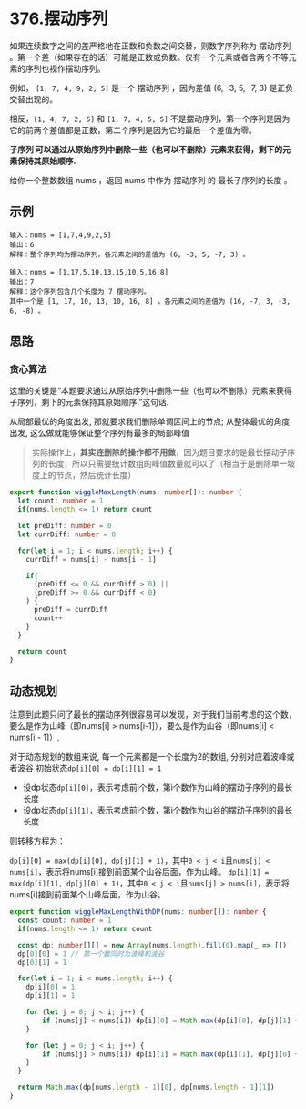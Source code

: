 # 376.摆动序列

如果连续数字之间的差严格地在正数和负数之间交替，则数字序列称为 摆动序列 。第一个差（如果存在的话）可能是正数或负数。仅有一个元素或者含两个不等元素的序列也视作摆动序列。

例如， `[1, 7, 4, 9, 2, 5]` 是一个 摆动序列 ，因为差值 (6, -3, 5, -7, 3) 是正负交替出现的。

相反，`[1, 4, 7, 2, 5]` 和 `[1, 7, 4, 5, 5]` 不是摆动序列，第一个序列是因为它的前两个差值都是正数，第二个序列是因为它的最后一个差值为零。

**子序列 可以通过从原始序列中删除一些（也可以不删除）元素来获得，剩下的元素保持其原始顺序.**

给你一个整数数组 nums ，返回 nums 中作为 摆动序列 的 最长子序列的长度 。

## 示例

```
输入：nums = [1,7,4,9,2,5]
输出：6
解释：整个序列均为摆动序列，各元素之间的差值为 (6, -3, 5, -7, 3) 。
```

```
输入：nums = [1,17,5,10,13,15,10,5,16,8]
输出：7
解释：这个序列包含几个长度为 7 摆动序列。
其中一个是 [1, 17, 10, 13, 10, 16, 8] ，各元素之间的差值为 (16, -7, 3, -3, 6, -8) 。
```
## 思路 

### 贪心算法 

这里的关键是“本题要求通过从原始序列中删除一些（也可以不删除）元素来获得子序列，剩下的元素保持其原始顺序.”这句话.

从局部最优的角度出发, 那就要求我们删除单调区间上的节点; 从整体最优的角度出发, 这么做就能够保证整个序列有最多的局部峰值

> 实际操作上，**其实连删除的操作都不用做**，因为题目要求的是最长摆动子序列的长度，所以只需要统计数组的峰值数量就可以了（相当于是删除单一坡度上的节点，然后统计长度）


```typescript 
export function wiggleMaxLength(nums: number[]): number {
  let count: number = 1 
  if(nums.length <= 1) return count 

  let preDiff: number = 0 
  let currDiff: number = 0 

  for(let i = 1; i < nums.length; i++) {
    currDiff = nums[i] - nums[i - 1]

    if(
      (preDiff <= 0 && currDiff > 0) || 
      (preDiff >= 0 && currDiff < 0)
    ) {
      preDiff = currDiff
      count++
    }
  }

  return count 
}
```

## 动态规划

注意到此题只问了最长的摆动序列很容易可以发现，对于我们当前考虑的这个数，要么是作为山峰（即nums[i] > nums[i-1]），要么是作为山谷（即nums[i] < nums[i - 1]）,

对于动态规划的数组来说, 每一个元素都是一个长度为2的数组, 分别对应着波峰或者波谷
初始状态`dp[i][0] = dp[i][1] = 1`
* 设dp状态`dp[i][0]`，表示考虑前i个数，第i个数作为山峰的摆动子序列的最长长度
* 设dp状态`dp[i][1]`，表示考虑前i个数，第i个数作为山谷的摆动子序列的最长长度

则转移方程为：

`dp[i][0] = max(dp[i][0], dp[j][1] + 1)`，其中`0 < j < i`且`nums[j] < nums[i]`，表示将nums[i]接到前面某个山谷后面，作为山峰。
`dp[i][1] = max(dp[i][1], dp[j][0] + 1)`，其中`0 < j < i`且`nums[j] > nums[i]`，表示将nums[i]接到前面某个山峰后面，作为山谷。

```typescript 
export function wiggleMaxLengthWithDP(nums: number[]): number {
  const count: number = 1 
  if(nums.length <= 1) return count 

  const dp: number[][] = new Array(nums.length).fill(0).map(_ => [])
  dp[0][0] = 1 // 第一个数同时为波峰和波谷
  dp[0][1] = 1

  for(let i = 1; i < nums.length; i++) {
    dp[i][0] = 1 
    dp[i][1] = 1

    for (let j = 0; j < i; j++) {
        if (nums[j] < nums[i]) dp[i][0] = Math.max(dp[i][0], dp[j][1] + 1);
    }

    for (let j = 0; j < i; j++) {
        if (nums[j] > nums[i]) dp[i][1] = Math.max(dp[i][1], dp[j][0] + 1);
    }
  }

  return Math.max(dp[nums.length - 1][0], dp[nums.length - 1][1])
}
```
